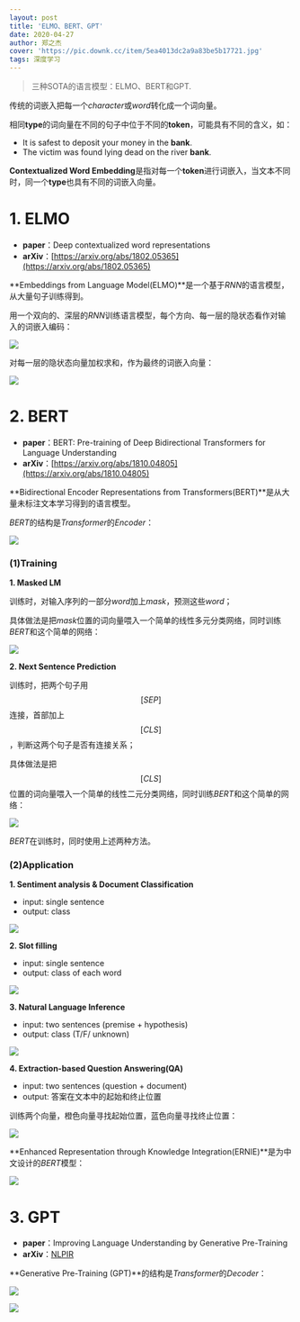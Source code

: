 ```yaml
---
layout: post
title: 'ELMO、BERT、GPT'
date: 2020-04-27
author: 郑之杰
cover: 'https://pic.downk.cc/item/5ea4013dc2a9a83be5b17721.jpg'
tags: 深度学习
---
```


> 三种SOTA的语言模型：ELMO、BERT和GPT.

传统的词嵌入把每一个$character$或$word$转化成一个词向量。

相同**type**的词向量在不同的句子中位于不同的**token**，可能具有不同的含义，如：
- It is safest to deposit your money in the **bank**.
- The victim was found lying dead on the river **bank**.

**Contextualized Word Embedding**是指对每一个**token**进行词嵌入，当文本不同时，同一个**type**也具有不同的词嵌入向量。

# 1. ELMO
- **paper**：Deep contextualized word representations
- **arXiv**：[https://arxiv.org/abs/1802.05365](https://arxiv.org/abs/1802.05365)

**Embeddings from Language Model(ELMO)**是一个基于$RNN$的语言模型，从大量句子训练得到。

用一个双向的、深层的$RNN$训练语言模型，每个方向、每一层的隐状态看作对输入的词嵌入编码：

![](https://pic.downk.cc/item/5ea41aa0c2a9a83be5cfaf61.jpg)

对每一层的隐状态向量加权求和，作为最终的词嵌入向量：

![](https://pic.downk.cc/item/5ea41b13c2a9a83be5d01258.jpg)

# 2. BERT
- **paper**：BERT: Pre-training of Deep Bidirectional Transformers for Language Understanding
- **arXiv**：[https://arxiv.org/abs/1810.04805](https://arxiv.org/abs/1810.04805)

**Bidirectional Encoder Representations from Transformers(BERT)**是从大量未标注文本学习得到的语言模型。

$BERT$的结构是$Transformer$的$Encoder$：

![](https://pic.downk.cc/item/5ea41f93c2a9a83be5d4d2ec.jpg)

### (1)Training

**1. Masked LM**

训练时，对输入序列的一部分$word$加上$mask$，预测这些$word$；

具体做法是把$mask$位置的词向量喂入一个简单的线性多元分类网络，同时训练$BERT$和这个简单的网络：

![](https://pic.downk.cc/item/5ea42002c2a9a83be5d553b4.jpg)

**2. Next Sentence Prediction**

训练时，把两个句子用$$[SEP]$$连接，首部加上$$[CLS]$$，判断这两个句子是否有连接关系；

具体做法是把$$[CLS]$$位置的词向量喂入一个简单的线性二元分类网络，同时训练$BERT$和这个简单的网络：

![](https://pic.downk.cc/item/5ea4210fc2a9a83be5d66b65.jpg)

$BERT$在训练时，同时使用上述两种方法。

### (2)Application

**1. Sentiment analysis & Document Classification**
- input: single sentence
- output: class

![](https://pic.downk.cc/item/5ea4219ac2a9a83be5d6f26e.jpg)

**2. Slot filling**
- input: single sentence
- output: class of each word

![](https://pic.downk.cc/item/5ea42270c2a9a83be5d7c96b.jpg)

**3. Natural Language Inference**
- input: two sentences (premise + hypothesis)
- output: class (T/F/ unknown)

![](https://pic.downk.cc/item/5ea422ccc2a9a83be5d82083.jpg)

**4. Extraction-based Question Answering(QA)**
- input: two sentences (question + document)
- output: 答案在文本中的起始和终止位置

训练两个向量，橙色向量寻找起始位置，蓝色向量寻找终止位置：

![](https://pic.downk.cc/item/5ea42370c2a9a83be5d8be22.jpg)

**Enhanced Representation through Knowledge Integration(ERNIE)**是为中文设计的$BERT$模型：

![](https://pic.downk.cc/item/5ea423e5c2a9a83be5d93163.jpg)

# 3. GPT
- **paper**：Improving Language Understanding by Generative Pre-Training
- **arXiv**：[NLPIR](http://www.nlpir.org/wordpress/2019/06/16/improving-language-understanding-by-generative-pre-training/)

**Generative Pre-Training (GPT)**的结构是$Transformer$的$Decoder$：

![](https://pic.downk.cc/item/5ea425b0c2a9a83be5db120d.jpg)

![](https://pic.downk.cc/item/5ea42c3fc2a9a83be5e17324.jpg)